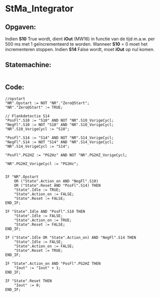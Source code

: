 # StMa_Integrator
## Opgaven:
Indien **S10** True wordt, dient **iOut** (MW16) in functie van de tijd m.a.w. per 500 ms met 1
geïncrementeerd te worden. Wanneer **S10** = 0 moet het incrementeren stoppen.
Indien **S14** False wordt, moet **iOut** op nul komen.

## Statemachine:
![]()
## Code:
```SCL
//opstart
"NR".Opstart := NOT "NR"."Zero@Start";
"NR"."Zero@Start" := TRUE;

// Flankdetectie S14
"PosFl".S10 := "S10" AND NOT "NR".S10_VorigeCycl;
"NegFl".S10 := NOT "S10" AND "NR".S10_VorigeCycl;
"NR".S10_VorigeCycl := "S10";

"PosFl".S14 := "S14" AND NOT "NR".S14_VorigeCycl;
"NegFl".S14 := NOT "S14" AND "NR".S14_VorigeCycl;
"NR".S14_VorigeCycl := "S14";

"PosFl".PG2HZ := "PG2Hz" AND NOT "NR".PG2HZ_VorigeCycl;

"NR".PG2HZ_VorigeCycl := "PG2Hz";


IF "NR".Opstart
    OR ("State".Action_on AND "NegFl".S10)
    OR ("State".Reset AND "PosFl".S14) THEN
    "State".Idle := TRUE;
    "State".Action_on := FALSE;
    "State".Reset := FALSE;
END_IF;

IF "State".Idle AND "PosFl".S10 THEN
    "State".Idle := FALSE;
    "State".Action_on := TRUE;
    "State".Reset := FALSE;
END_IF;

IF ("State".Idle OR "State".Action_on) AND "NegFl".S14 THEN
    "State".Idle := FALSE;
    "State".Action_on := FALSE;
    "State".Reset := TRUE;
END_IF;

IF "State".Action_on AND "PosFl".PG2HZ THEN
    "Iout" := "Iout" + 1;
END_IF;

IF "State".Reset THEN
    "Iout" := 0;
END_IF;

```
